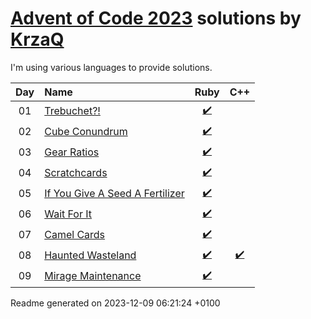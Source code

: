[Advent of Code 2023](https://adventofcode.com) solutions by [KrzaQ][kq]
========================

I'm using various languages to provide solutions.

| Day | Name | Ruby | C++ |
|:---:|:---|:---:|:---:|
| 01 | [Trebuchet?!][day01] | [:heavy_check_mark:](solutions/day01/main.rb) |  |
| 02 | [Cube Conundrum][day02] | [:heavy_check_mark:](solutions/day02/main.rb) |  |
| 03 | [Gear Ratios][day03] | [:heavy_check_mark:](solutions/day03/main.rb) |  |
| 04 | [Scratchcards][day04] | [:heavy_check_mark:](solutions/day04/main.rb) |  |
| 05 | [If You Give A Seed A Fertilizer][day05] | [:heavy_check_mark:](solutions/day05/main.rb) |  |
| 06 | [Wait For It][day06] | [:heavy_check_mark:](solutions/day06/main.rb) |  |
| 07 | [Camel Cards][day07] | [:heavy_check_mark:](solutions/day07/main.rb) |  |
| 08 | [Haunted Wasteland][day08] | [:heavy_check_mark:](solutions/day08/main.rb) | [:heavy_check_mark:](solutions/day08/main.cpp) |
| 09 | [Mirage Maintenance][day09] | [:heavy_check_mark:](solutions/day09/main.rb) |  |

[day01]: https://adventofcode.com/2023/day/1
[day02]: https://adventofcode.com/2023/day/2
[day03]: https://adventofcode.com/2023/day/3
[day04]: https://adventofcode.com/2023/day/4
[day05]: https://adventofcode.com/2023/day/5
[day06]: https://adventofcode.com/2023/day/6
[day07]: https://adventofcode.com/2023/day/7
[day08]: https://adventofcode.com/2023/day/8
[day09]: https://adventofcode.com/2023/day/9

[kq]: https://dev.krzaq.cc

Readme generated on 2023-12-09 06:21:24 +0100
